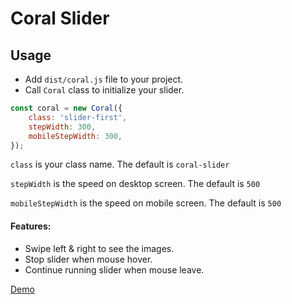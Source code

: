 # Coral Slider

## Usage

* Add ```dist/coral.js``` file to your project.
* Call ```Coral``` class to initialize your slider.

```javascript
const coral = new Coral({
    class: 'slider-first',
    stepWidth: 300,
    mobileStepWidth: 300,
});
```

```class``` is your class name. The default is ```coral-slider```

```stepWidth``` is the speed on desktop screen. The default is ```500```

```mobileStepWidth``` is the speed on mobile screen. The default is ```500```

#### Features:
* Swipe left & right to see the images.
* Stop slider when mouse hover.
* Continue running slider when mouse leave.

[Demo](https://coralslider.olive-team.dev)